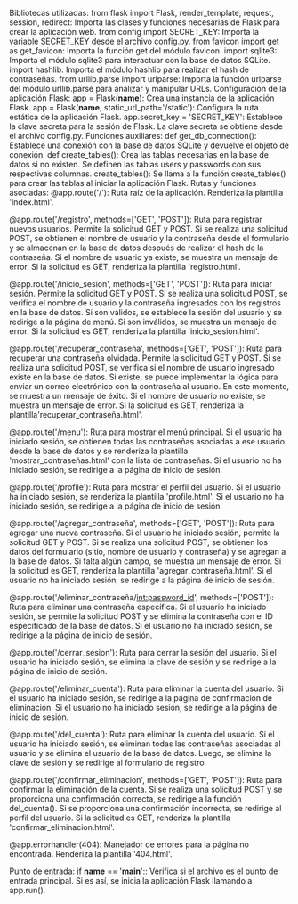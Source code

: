 Bibliotecas utilizadas:
from flask import Flask, render_template, request, session, redirect: Importa las clases y funciones necesarias de Flask para crear la aplicación web.
from config import SECRET_KEY: Importa la variable SECRET_KEY desde el archivo config.py.
from favicon import get as get_favicon: Importa la función get del módulo favicon.
import sqlite3: Importa el módulo sqlite3 para interactuar con la base de datos SQLite.
import hashlib: Importa el módulo hashlib para realizar el hash de contraseñas.
from urllib.parse import urlparse: Importa la función urlparse del módulo urllib.parse para analizar y manipular URLs.
Configuración de la aplicación Flask:
app = Flask(__name__): Crea una instancia de la aplicación Flask.
app = Flask(__name__, static_url_path='/static'): Configura la ruta estática de la aplicación Flask.
app.secret_key = 'SECRET_KEY': Establece la clave secreta para la sesión de Flask. La clave secreta se obtiene desde el archivo config.py.
Funciones auxiliares:
def get_db_connection(): Establece una conexión con la base de datos SQLite y devuelve el objeto de conexión.
def create_tables(): Crea las tablas necesarias en la base de datos si no existen. Se definen las tablas users y passwords con sus respectivas columnas.
create_tables(): Se llama a la función create_tables() para crear las tablas al iniciar la aplicación Flask.
Rutas y funciones asociadas:
@app.route('/'): Ruta raíz de la aplicación. Renderiza la plantilla 'index.html'.

@app.route('/registro', methods=['GET', 'POST']): Ruta para registrar nuevos usuarios. Permite la solicitud GET y POST. Si se realiza una solicitud POST, se obtienen el nombre de usuario y la contraseña desde el formulario y se almacenan en la base de datos después de realizar el hash de la contraseña. Si el nombre de usuario ya existe, se muestra un mensaje de error. Si la solicitud es GET, renderiza la plantilla 'registro.html'.

@app.route('/inicio_sesion', methods=['GET', 'POST']): Ruta para iniciar sesión. Permite la solicitud GET y POST. Si se realiza una solicitud POST, se verifica el nombre de usuario y la contraseña ingresados con los registros en la base de datos. Si son válidos, se establece la sesión del usuario y se redirige a la página de menú. Si son inválidos, se muestra un mensaje de error. Si la solicitud es GET, renderiza la plantilla 'inicio_sesion.html'.

@app.route('/recuperar_contraseña', methods=['GET', 'POST']): Ruta para recuperar una contraseña olvidada. Permite la solicitud GET y POST. Si se realiza una solicitud POST, se verifica si el nombre de usuario ingresado existe en la base de datos. Si existe, se puede implementar la lógica para enviar un correo electrónico con la contraseña al usuario. En este momento, se muestra un mensaje de éxito. Si el nombre de usuario no existe, se muestra un mensaje de error. Si la solicitud es GET, renderiza la plantilla'recuperar_contraseña.html'.

@app.route('/menu'): Ruta para mostrar el menú principal. Si el usuario ha iniciado sesión, se obtienen todas las contraseñas asociadas a ese usuario desde la base de datos y se renderiza la plantilla 'mostrar_contraseñas.html' con la lista de contraseñas. Si el usuario no ha iniciado sesión, se redirige a la página de inicio de sesión.

@app.route('/profile'): Ruta para mostrar el perfil del usuario. Si el usuario ha iniciado sesión, se renderiza la plantilla 'profile.html'. Si el usuario no ha iniciado sesión, se redirige a la página de inicio de sesión.

@app.route('/agregar_contraseña', methods=['GET', 'POST']): Ruta para agregar una nueva contraseña. Si el usuario ha iniciado sesión, permite la solicitud GET y POST. Si se realiza una solicitud POST, se obtienen los datos del formulario (sitio, nombre de usuario y contraseña) y se agregan a la base de datos. Si falta algún campo, se muestra un mensaje de error. Si la solicitud es GET, renderiza la plantilla 'agregar_contraseña.html'. Si el usuario no ha iniciado sesión, se redirige a la página de inicio de sesión.

@app.route('/eliminar_contraseña/<int:password_id>', methods=['POST']): Ruta para eliminar una contraseña específica. Si el usuario ha iniciado sesión, se permite la solicitud POST y se elimina la contraseña con el ID especificado de la base de datos. Si el usuario no ha iniciado sesión, se redirige a la página de inicio de sesión.

@app.route('/cerrar_sesion'): Ruta para cerrar la sesión del usuario. Si el usuario ha iniciado sesión, se elimina la clave de sesión y se redirige a la página de inicio de sesión.

@app.route('/eliminar_cuenta'): Ruta para eliminar la cuenta del usuario. Si el usuario ha iniciado sesión, se redirige a la página de confirmación de eliminación. Si el usuario no ha iniciado sesión, se redirige a la página de inicio de sesión.

@app.route('/del_cuenta'): Ruta para eliminar la cuenta del usuario. Si el usuario ha iniciado sesión, se eliminan todas las contraseñas asociadas al usuario y se elimina el usuario de la base de datos. Luego, se elimina la clave de sesión y se redirige al formulario de registro.

@app.route('/confirmar_eliminacion', methods=['GET', 'POST']): Ruta para confirmar la eliminación de la cuenta. Si se realiza una solicitud POST y se proporciona una confirmación correcta, se redirige a la función del_cuenta(). Si se proporciona una confirmación incorrecta, se redirige al perfil del usuario. Si la solicitud es GET, renderiza la plantilla 'confirmar_eliminacion.html'.

@app.errorhandler(404): Manejador de errores para la página no encontrada. Renderiza la plantilla '404.html'.

Punto de entrada:
if __name__ == '__main__':: Verifica si el archivo es el punto de entrada principal. Si es así, se inicia la aplicación Flask llamando a app.run().
